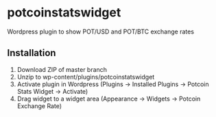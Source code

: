 potcoinstatswidget
===================

Wordpress plugin to show POT/USD and POT/BTC exchange rates

Installation
-------------------

1. Download ZIP of master branch
2. Unzip to wp-content/plugins/potcoinstatswidget
3. Activate plugin in Wordpress (Plugins -> Installed Plugins -> Potcoin Stats Widget -> Activate)
4. Drag widget to a widget area (Appearance -> Widgets -> Potcoin Exchange Rate)

